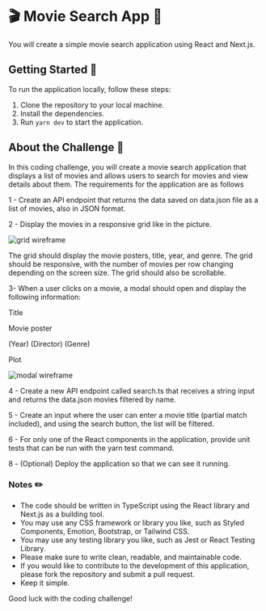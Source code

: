 # 🎬 Movie Search App :movie_camera: 

You will create a simple movie search application using React and Next.js.


## Getting Started :rocket: 

To run the application locally, follow these steps:

1. Clone the repository to your local machine.
2. Install the dependencies.
3. Run `yarn dev` to start the application.


## About the Challenge :book: 

In this coding challenge, you will create a movie search application that displays a list of movies and allows users to search for movies and view details about them. The requirements for the application are as follows

1 - Create an API endpoint that returns the data saved on data.json file as a list of movies, also in JSON format.

2 - Display the movies in a responsive grid like in the picture.

![grid wireframe](https://github.com/avaleriani/fe-exercise/blob/main/public/support/uno.png?raw=true)


The grid should display the movie posters, title, year, and genre. The grid should be responsive, with the number of movies per row changing depending on the screen size. The grid should also be scrollable.

3- When a user clicks on a movie, a modal should open and display the following information:

Title

Movie poster

(Year) (Director) (Genre)

Plot

![modal wireframe](https://github.com/avaleriani/fe-exercise/blob/main/public/support/uno.png?raw=true)

4 - Create a new API endpoint called search.ts that receives a string input and returns the data.json movies filtered by name.

5 - Create an input where the user can enter a movie title (partial match included), and using the search button, the list will be filtered.

6 - For only one of the React components in the application, provide unit tests that can be run with the yarn test command.

8 - (Optional) Deploy the application so that we can see it running.

### Notes :pencil2: 
- The code should be written in TypeScript using the React library and Next.js as a building tool.
- You may use any CSS framework or library you like, such as Styled Components, Emotion, Bootstrap, or Tailwind CSS.
- You may use any testing library you like, such as Jest or React Testing Library.
- Please make sure to write clean, readable, and maintainable code.
- If you would like to contribute to the development of this application, please fork the repository and submit a pull request.
- Keep it simple.


Good luck with the coding challenge!
